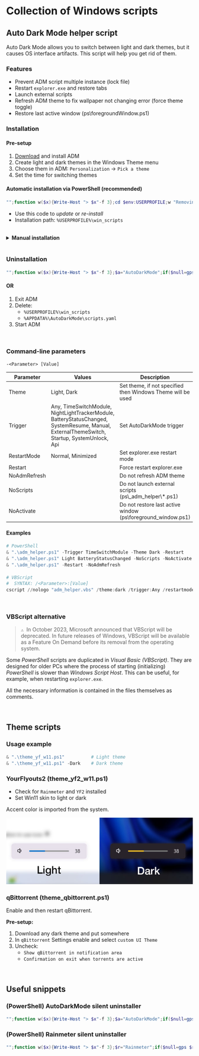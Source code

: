 # Collection of Windows scripts



## Auto Dark Mode helper script

Auto Dark Mode allows you to switch between light and dark themes, but it causes OS interface artifacts. This script will help you get rid of them.

### Features

- Prevent ADM script multiple instance (lock file)  
- Restart `explorer.exe` and restore tabs  
- Launch external scripts  
- Refresh ADM theme to fix wallpaper not changing error (force theme toggle)  
- Restore last active window (ps\\foregroundWindow.ps1)

### Installation

#### Pre-setup

1. [Download](https://github.com/AutoDarkMode/Windows-Auto-Night-Mode) and install ADM
2. Create light and dark themes in the Windows Theme menu
3. Choose them in ADM: `Personalization` -> `Pick a theme`
4. Set the time for switching themes

#### Automatic installation via PowerShell (recommended)

```powershell
"";function w($x){Write-Host "> $x"-f 3};cd $env:USERPROFILE;w "Removing old version and junk files...";gci -dir|?{($_.name -eq "win_scripts") -or ($_.name -eq "win_scripts-master")}|ri -rec -for;gci -file|?{$_.name -eq "m.zip"}|ri -rec -for;w "Downloading and installing win_scripts...";iwr https://github.com/boredwz/win_scripts/archive/refs/heads/master.zip -o m.zip;expand-archive m.zip -dest ".\";ri m.zip;ren win_scripts-master -n win_scripts;cd win_scripts\ps;w "Setting up ADM scripts.yaml...";$c=(gc adm_scripts.yaml) -replace 'C:\\\\\.\.CHANGE THIS\.\.\\\\win_scripts\\\\ps',((gl).Path -replace '\\','\\');$c -replace 'Enabled: false','Enabled: true'|sc $env:APPDATA\AutoDarkMode\scripts.yaml -for;""
```

- Use this code to _update_ or _re-install_
- Installation path: `%USERPROFILE%\win_scripts`

<br>

<details><summary><b>Manual installation</b></summary>

<br>

1. Clone this repository, or download and extract **[master.zip](https://github.com/boredwz/win_scripts/archive/refs/heads/master.zip)**
2. In `adm_scripts.yaml` change _WorkingDirectory_ to the `..\win_scripts\ps` folder
3. Rename `adm_scripts.yaml` -> `scripts.yaml`
4. Copy -> `%APPDATA%\AutoDarkMode\scripts.yaml`
5. Enable scripts in ADM settings

> `💡`&nbsp; Enable **Debug mode** in ADM Settings and check `service.log` for syntax errors. Look for this lines: `AdmConfigMonitor.OnChangedScriptConfig`

</details>

<br>

### Uninstallation

```powershell
"";function w($x){Write-Host "> $x"-f 3};$a="AutoDarkMode";if($null=gps "${a}Svc" -ea 0){w "Shutdown <$a>...";$aw=$true;$null=& "$env:LOCALAPPDATA\Programs\$a\adm-app\${a}Shell.exe" --exit;sleep 2};w "Remove <win_scripts> and reset <scripts.yaml>";"$env:USERPROFILE\win_scripts","$env:APPDATA\$a\scripts.yaml"|ri -r -for;w "Start <$a>";if($aw){saps "$env:LOCALAPPDATA\Programs\$a\adm-app\${a}Svc.exe"};""
```

#### OR

1. Exit ADM
2. Delete:
    - `%USERPROFILE%\win_scripts`
    - `%APPDATA%\AutoDarkMode\scripts.yaml`
3. Start ADM

<br>

### Command-line parameters

```
-<Parameter> [Value]
```

| Parameter | Values | Description |
|---|---|---|
| Theme | Light, Dark | Set theme, if not specified then Windows Theme will be used |
| Trigger | Any, TimeSwitchModule, NightLightTrackerModule,<br>BatteryStatusChanged, SystemResume, Manual,<br>ExternalThemeSwitch, Startup, SystemUnlock, Api | Set AutoDarkMode trigger |
| RestartMode | Normal, Minimized | Set explorer.exe restart mode |
| Restart |  | Force restart explorer.exe |
| NoAdmRefresh |  | Do not refresh ADM theme |
| NoScripts |  | Do not launch external scripts (ps\\_adm_helper\\\*.ps1) |
| NoActivate |  | Do not restore last active window (ps\\foreground_window.ps1) |

#### Examples

```powershell
# PowerShell
& ".\adm_helper.ps1" -Trigger TimeSwitchModule -Theme Dark -Restart
& ".\adm_helper.ps1" Light BatteryStatusChanged -NoScripts -NoActivate
& ".\adm_helper.ps1" -Restart -NoAdmRefresh

# VBScript
#  SYNTAX: /<Parameter>:[Value]
cscript //nologo "adm_helper.vbs" /theme:dark /trigger:Any /restartmode:minimized
```

<br>

###  VBScript alternative

> `⚠️`&nbsp; In October 2023, Microsoft announced that VBScript will be deprecated. In future releases of Windows, VBScript will be available as a Feature On Demand before its removal from the operating system.

Some _PowerShell_ scripts are duplicated in _Visual Basic (VBScript)_. They are designed for older PCs where the process of starting (initializing) _PowerShell_ is slower than _Windows Script Host_. This can be useful, for example, when restarting `explorer.exe`.

All the necessary information is contained in the files themselves as comments.

<br>



## Theme scripts

### Usage example

```powershell
& ".\theme_yf_w11.ps1"          # Light theme
& ".\theme_yf_w11.ps1" -Dark    # Dark theme
```

### YourFlyouts2 (theme_yf2_w11.ps1)

- Check for `Rainmeter` and `YF2` installed
- Set Win11 skin to light or dark

Accent color is imported from the system.

![YF2](./Screenshots/Theme_YF2.jpg)

### qBittorrent (theme_qbittorrent.ps1)

Enable <custom UI Theme> and then restart qBittorrent.

**Pre-setup:**
1. Download any dark theme and put somewhere
2. In `qBittorrent` Settings enable and select `custom UI Theme`
3. Uncheck:
    - `Show qBittorrent in notification area`
    - `Confirmation on exit when torrents are active`

<br>



## Useful snippets

### (PowerShell) AutoDarkMode silent uninstaller

```powershell
"";function w($x){Write-Host "> $x"-f 3};$a="AutoDarkMode";if($null=gps "${a}Svc" -ea 0){w "Shutdown <$a>...";$aw=$true;$null=& "$env:LOCALAPPDATA\Programs\$a\adm-app\${a}Shell.exe" --exit;sleep 2};w "Uninstall <$a>...";saps "$env:LOCALAPPDATA\Programs\$a\unins000.exe" "/VERYSILENT" -wait;w "Remove leftovers";ri "$env:APPDATA\$a" -r -for;""
```

### (PowerShell) Rainmeter silent uninstaller

```powershell
"";function w($x){Write-Host "> $x"-f 3};$r="Rainmeter";if($null=gps $r -ea 0){w "Shutdown <$r>...";saps "$env:PROGRAMFILES\$r\$r.exe" "!Quit";sleep 2};w "Uninstall <$r>...";saps "$env:PROGRAMFILES\$r\uninst.exe" "/S" -wait;w "Remove leftovers";"$env:APPDATA\$r","$env:USERPROFILE\Documents\$r"|ri -r -for;""
```